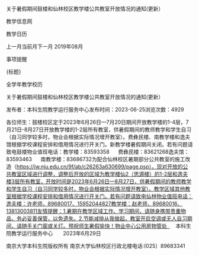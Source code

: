 






关于暑假期间鼓楼和仙林校区教学楼公共教室开放情况的通知(更新）





























教学信息网







































教学日历



上一月当前月下一月
2019年08月





事项提醒


{标题}


全学年教学校历
























关于暑假期间鼓楼和仙林校区教学楼公共教室开放情况的通知(更新）

发布者：本科生院教学运行服务中心发布时间：2023-06-25浏览次数：4929

各位师生：鼓楼校区定于2023年6月26日—7月20日期间开放教学楼的1-4层，7月21日-8月27日开放教学楼的1-2层所有教室，供暑假期间的教师教学和学生自习（自习同学较多时，物业会根据实际情况增开教室）。费彝民楼、南教学楼和逸夫馆根据学校课程安排和借用情况进行开关门。新教学楼暑假期间关闭。若有问题请致电鼓楼物业值班电话：教学楼：83593358      费彝民楼：83621268逸夫馆：83593463      南教学楼：83686732为配合仙林校区暑期部分公共教室的施工改造（https://jw.nju.edu.cn/9f/ab/c26263a630699/page.psp），现对开放的公共教室区域进行调整，调整后开放的区域为教学楼仙2（思源楼）的1-2层和逸夫楼3层所有教室，开放时间是2023年6月26日—8月27日，供暑假期间的教师教学和学生自习（自习同学较多时，物业会根据实际情况增开教室）。教学区域其他教室根据学校课程安排和借用情况进行开关门。若有问题请致电仙林物业值班电话：逸夫楼：许老师，89680017、15952044827教学楼：赵老师，89680016、13813003811友情提醒：1.暑期在教学区域工作、学习期间，请随身携带贵重物品，务必妥善保管，以免遗失。2.节能减排从我做起，教室开启空调或无人自习期间，请随手关门窗或关灯。预祝师生暑假愉快！物业中心公用房物管处      本科生院教学运行服务中心       2023年6月29日

















南京大学本科生院版权所有
南京大学仙林校区行政北楼电话:(025）89683341






















